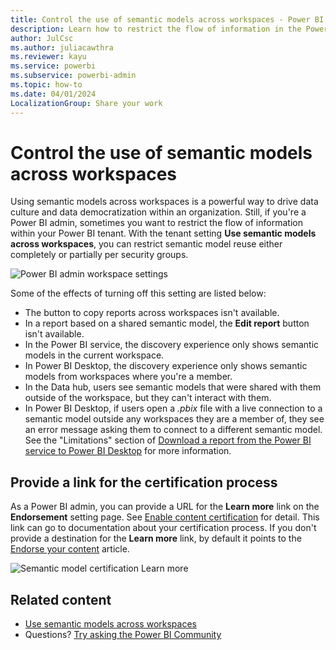 ```yaml
---
title: Control the use of semantic models across workspaces - Power BI
description: Learn how to restrict the flow of information in the Power BI tenant.
author: JulCsc
ms.author: juliacawthra
ms.reviewer: kayu
ms.service: powerbi
ms.subservice: powerbi-admin
ms.topic: how-to
ms.date: 04/01/2024
LocalizationGroup: Share your work
---
```


# Control the use of semantic models across workspaces

Using semantic models across workspaces is a powerful way to drive data culture and data democratization within an organization. Still, if you're a Power BI admin, sometimes you want to restrict the flow of information within your Power BI tenant. With the tenant setting **Use semantic models across workspaces**, you can restrict semantic model reuse either completely or partially per security groups.

![Power BI admin workspace settings](media/service-datasets-admin-across-workspaces/power-bi-admin-workspace-settings.png)

Some of the effects of turning off this setting are listed below:

* The button to copy reports across workspaces isn't available. 
* In a report based on a shared semantic model, the **Edit report** button isn't available.
* In the Power BI service, the discovery experience only shows semantic models in the current workspace.
* In Power BI Desktop, the discovery experience only shows semantic models from workspaces where you're a member.
* In the Data hub, users see semantic models that were shared with them outside of the workspace, but they can't interact with them.
* In Power BI Desktop, if users open a *.pbix* file with a live connection to a semantic model outside any workspaces they are a member of, they see an error message asking them to connect to a different semantic model. See the "Limitations" section of [Download a report from the Power BI service to Power BI Desktop](../create-reports/service-export-to-pbix.md#limitations) for more information.

## Provide a link for the certification process

As a Power BI admin, you can provide a URL for the **Learn more** link on the **Endorsement** setting page.  See [Enable content certification](../admin/service-admin-setup-certification.md) for detail. This link can go to documentation about your certification process. If you don't provide a destination for the **Learn more** link, by default it points to the [Endorse your content](../collaborate-share/service-endorse-content.md) article.

![Semantic model certification Learn more](media/service-datasets-admin-across-workspaces/service-admin-certification-setup-dialog.png)

## Related content

- [Use semantic models across workspaces](service-datasets-across-workspaces.md)
- Questions? [Try asking the Power BI Community](https://community.powerbi.com/)
